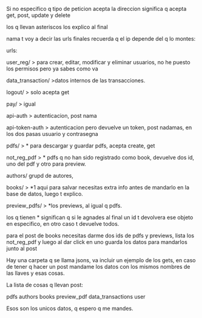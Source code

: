 Si no especifico q tipo de peticion acepta la direccion significa q acepta get, post, update y delete

los q llevan asteriscos los explico al final 

nama t voy a decir las urls finales recuerda q el ip depende del q lo montes:


urls:

user_reg/ > para crear, editar, modificar y eliminar usuarios, no he puesto los permisos pero ya sabes como va

data_transaction/ >datos internos de las transacciones.

logout/ > solo acepta get

pay/ > igual

api-auth > autenticacion, post nama

api-token-auth > autenticacion pero devuelve un token, post nadamas, en los dos pasas usuario y contrasegna

pdfs/ > * para descargar y guardar pdfs, acepta create, get 

not_reg_pdf >  * pdfs q no han sido registrado como book, devuelve dos id, uno del pdf y otro para preview.

authors/ grupd de autores,

books/ > *1 aqui para salvar necesitas extra info antes de mandarlo en la base de datos, luego t explico.

preview_pdfs/  > *los previews, al igual q pdfs.


los q tienen * significan q si le agnades al final un id t devolvera ese objeto en especifico, en otro caso t devuelve todos.

para el post de books necesitas darme dos ids de pdfs y previews, lista los not_reg_pdf y luego al dar click en uno guarda los datos para mandarlos junto al post


Hay una carpeta q se llama jsons, va incluir un ejemplo de los gets, en caso de tener q hacer un post mandame los datos con los mismos nombres de las llaves y esas cosas.

La lista de cosas q llevan post:

pdfs
authors
books
preview_pdf
data_transactions
user

Esos son los unicos datos, q espero q me mandes.

